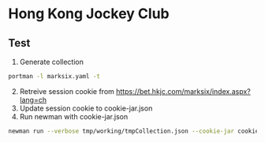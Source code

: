 # Hong Kong Jockey Club

## Test
1. Generate collection
```bash
portman -l marksix.yaml -t
```
2. Retreive session cookie from https://bet.hkjc.com/marksix/index.aspx?lang=ch
3. Update session cookie to cookie-jar.json
4. Run newman with cookie-jar.json
```bash
newman run --verbose tmp/working/tmpCollection.json --cookie-jar cookie-jar.json
```